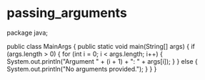 # passing_arguments
package java;

public class MainArgs {
    public static void main(String[] args) {
        if (args.length > 0) {
            for (int i = 0; i < args.length; i++) {
                System.out.println("Argument " + (i + 1) + ": " + args[i]);
            }
        } else {
            System.out.println("No arguments provided.");
        }
    }
}
